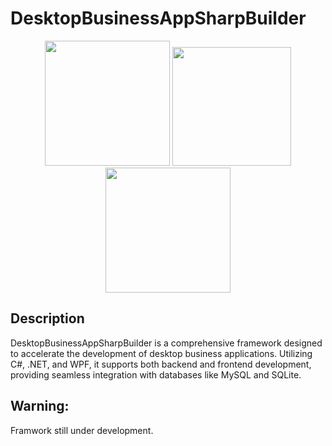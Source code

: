 # DesktopBusinessAppSharpBuilder
<div align="center">
  <img src="https://salvatoreamaddio.co.uk/img/csharp.png" width="200" height="200"/>
  <img src="https://salvatoreamaddio.co.uk/img/sql.png" width="190" height="190" />
  <img src="https://salvatoreamaddio.co.uk/img/wpf.png" width="200" height="200" />
</div>

## Description
DesktopBusinessAppSharpBuilder is a comprehensive framework designed to accelerate the development of desktop business applications. Utilizing C#, .NET, and WPF, it supports both backend and frontend development, providing seamless integration with databases like MySQL and SQLite. 

## Warning:
Framwork still under development.
